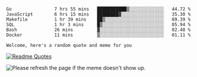 <!--START_SECTION:waka-->

```text
Go                7 hrs 55 mins   ███████████▒░░░░░░░░░░░░░   44.72 %
JavaScript        6 hrs 15 mins   ████████▓░░░░░░░░░░░░░░░░   35.30 %
Makefile          1 hr 39 mins    ██▒░░░░░░░░░░░░░░░░░░░░░░   09.39 %
SQL               1 hr 3 mins     █▒░░░░░░░░░░░░░░░░░░░░░░░   05.94 %
Bash              26 mins         ▓░░░░░░░░░░░░░░░░░░░░░░░░   02.48 %
Docker            11 mins         ▒░░░░░░░░░░░░░░░░░░░░░░░░   01.11 %
```

<!--END_SECTION:waka-->

`Welcome, here's a random quote and meme for you`

[![Readme Quotes](https://quotes-github-readme.vercel.app/api?type=horizontal&theme=catppuccin)](https://github.com/piyushsuthar/github-readme-quotes)

<img src='https://user-images.githubusercontent.com/88014435/172651369-4de96835-d6c3-4804-9d49-780e5b4ff258.png' title="Meme" alt="Please refresh the page if the meme doesn't show up.">


